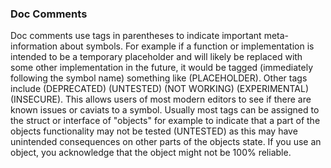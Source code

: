 ### Doc Comments

Doc comments use tags in parentheses to indicate important meta-information about symbols. For example if a function or implementation is intended to be a temporary placeholder and will likely be replaced with some other implementation in the future, it would be tagged (immediately following the symbol name) something like (PLACEHOLDER). Other tags include (DEPRECATED) (UNTESTED) (NOT WORKING) (EXPERIMENTAL) (INSECURE). This allows users of most modern editors to see if there are known issues or caviats to a symbol. Usually most tags can be assigned to the struct or interface of "objects" for example to indicate that a part of the objects functionality may not be tested (UNTESTED) as this may have unintended consequences on other parts of the objects state. If you use an object, you acknowledge that the object might not be 100% reliable.